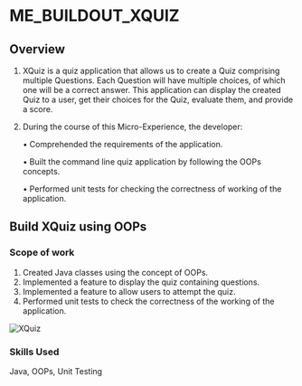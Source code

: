 # ME_BUILDOUT_XQUIZ

## Overview
1. XQuiz is a quiz application that allows us to create a Quiz comprising multiple Questions. Each Question will have multiple choices, of which one will be a correct answer. This application can display the created Quiz to a user, get their choices for the Quiz, evaluate them, and provide a score.
2. During the course of this Micro-Experience, the developer:

   •	Comprehended the requirements of the application.

   •	Built the command line quiz application by following the OOPs concepts.

   •	Performed unit tests for checking the correctness of working of the application.

## Build XQuiz using OOPs
### Scope of work
  1. Created Java classes using the concept of OOPs.
  2. Implemented a feature to display the quiz containing questions.
  3. Implemented a feature to allow users to attempt the quiz.
  4. Performed unit tests to check the correctness of the working of the application.

![XQuiz](https://github.com/user-attachments/assets/ead36ebc-a7e7-46c3-b21a-d3cab02d0e32)

### Skills Used
Java, OOPs, Unit Testing
